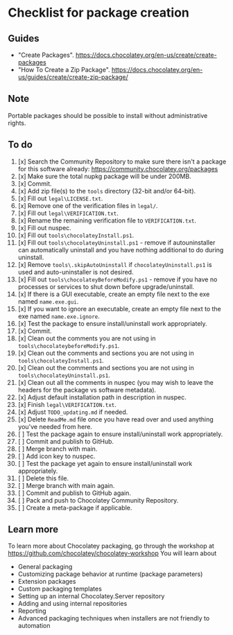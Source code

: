 ﻿# Checklist for package creation

## Guides

- "Create Packages". <https://docs.chocolatey.org/en-us/create/create-packages>
- "How To Create a Zip Package". <https://docs.chocolatey.org/en-us/guides/create/create-zip-package/>

## Note

Portable packages should be possible to install without administrative rights.

## To do

1. [x] Search the Community Repository to make sure there isn't a package for this software already: <https://community.chocolatey.org/packages>
2. [x] Make sure the total nupkg package will be under 200MB.
3. [x] Commit.
4. [x] Add zip file(s) to the `tools` directory (32-bit and/or 64-bit).
5. [x] Fill out `legal\LICENSE.txt`.
6. [x] Remove one of the verification files in `legal/`.
7. [x] Fill out `legal\VERIFICATION.txt`.
8. [x] Rename the remaining verification file to `VERIFICATION.txt`.
9. [x] Fill out nuspec.
10. [x] Fill out `tools\chocolateyInstall.ps1`.
11. [x] Fill out `tools\chocolateyUninstall.ps1` - remove if autouninstaller can automatically uninstall and you have nothing additional to do during uninstall.
12. [x] Remove `tools\.skipAutoUninstall` if `chocolateyUninstall.ps1` is used and auto-uninstaller is not desired.
13. [x] Fill out `tools\chocolateyBeforeModify.ps1` - remove if you have no processes or services to shut down before upgrade/uninstall.
14. [x] If there is a GUI executable, create an empty file next to the exe named `name.exe.gui`.
15. [x] If you want to ignore an executable, create an empty file next to the exe named `name.exe.ignore`.
16. [x] Test the package to ensure install/uninstall work appropriately.
17. [x] Commit.
18. [x] Clean out the comments you are not using in `tools\chocolateybeforeModify.ps1`.
19. [x] Clean out the comments and sections you are not using in `tools\chocolateyInstall.ps1`.
20. [x] Clean out the comments and sections you are not using in `tools\chocolateyUninstall.ps1`.
21. [x] Clean out all the comments in nuspec (you may wish to leave the headers for the package vs software metadata).
22. [x] Adjust default installation path in description in nuspec.
23. [x] Finish `legal\VERIFICATION.txt`.
24. [x] Adjust `TODO_updating.md` if needed.
25. [x] Delete `ReadMe.md` file once you have read over and used anything you've needed from here.
26. [ ] Test the package again to ensure install/uninstall work appropriately.
27. [ ] Commit and publish to GitHub.
28. [ ] Merge branch with main.
29. [ ] Add icon key to nuspec.
30. [ ] Test the package yet again to ensure install/uninstall work appropriately.
31. [ ] Delete this file.
32. [ ] Merge branch with main again.
33. [ ] Commit and publish to GitHub again.
34. [ ] Pack and push to Chocolatey Community Repository.
35. [ ] Create a meta-package if applicable.

## Learn more

To learn more about Chocolatey packaging, go through the workshop at <https://github.com/chocolatey/chocolatey-workshop>
You will learn about

- General packaging
- Customizing package behavior at runtime (package parameters)
- Extension packages
- Custom packaging templates
- Setting up an internal Chocolatey.Server repository
- Adding and using internal repositories
- Reporting
- Advanced packaging techniques when installers are not friendly to automation
